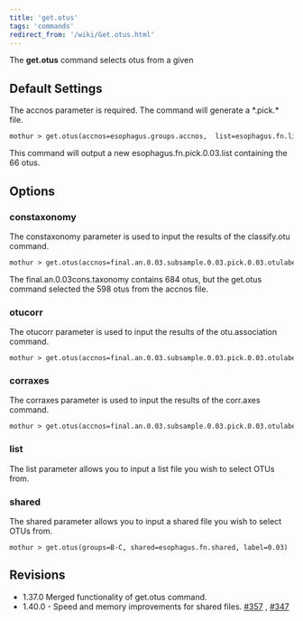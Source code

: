 ```yaml
---
title: 'get.otus'
tags: 'commands'
redirect_from: '/wiki/Get.otus.html'
---
```

The **get.otus** command selects otus from a given

## Default Settings

The accnos parameter is required. The command will generate a \*.pick.\*
file.

    mothur > get.otus(accnos=esophagus.groups.accnos,  list=esophagus.fn.list, label=0.03) 

This command will output a new esophagus.fn.pick.0.03.list containing
the 66 otus.

## Options

### constaxonomy

The constaxonomy parameter is used to input the results of the
classify.otu command.

    mothur > get.otus(accnos=final.an.0.03.subsample.0.03.pick.0.03.otulabels, constaxonomy=final.an.0.03cons.taxonomy)

The final.an.0.03cons.taxonomy contains 684 otus, but the get.otus
command selected the 598 otus from the accnos file.

### otucorr

The otucorr parameter is used to input the results of the
otu.association command.

    mothur > get.otus(accnos=final.an.0.03.subsample.0.03.pick.0.03.otulabels, otucorr=final.an.0.03.subsample.0.03.pick.0.03.pearson.otu.corr)

### corraxes

The corraxes parameter is used to input the results of the corr.axes
command.

    mothur > get.otus(accnos=final.an.0.03.subsample.0.03.pick.0.03.otulabels, corraxes=final.an.0.03.subsample.0.03.pick.pearson.corr.axes)

### list

The list parameter allows you to input a list file you wish to select
OTUs from.

### shared

The shared parameter allows you to input a shared file you wish to
select OTUs from.

    mothur > get.otus(groups=B-C, shared=esophagus.fn.shared, label=0.03)

## Revisions

-   1.37.0 Merged functionality of get.otus command.
-   1.40.0 - Speed and memory improvements for shared files.
    [\#357](https://github.com/mothur/mothur/issues/357) ,
    [\#347](https://github.com/mothur/mothur/issues/347)
